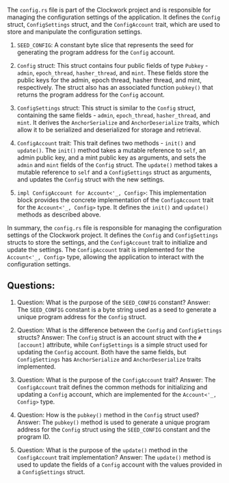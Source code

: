 The `config.rs` file is part of the Clockwork project and is responsible for managing the configuration settings of the application. It defines the `Config` struct, `ConfigSettings` struct, and the `ConfigAccount` trait, which are used to store and manipulate the configuration settings.

1. `SEED_CONFIG`: A constant byte slice that represents the seed for generating the program address for the `Config` account.

2. `Config` struct: This struct contains four public fields of type `Pubkey` - `admin`, `epoch_thread`, `hasher_thread`, and `mint`. These fields store the public keys for the admin, epoch thread, hasher thread, and mint, respectively. The struct also has an associated function `pubkey()` that returns the program address for the `Config` account.

3. `ConfigSettings` struct: This struct is similar to the `Config` struct, containing the same fields - `admin`, `epoch_thread`, `hasher_thread`, and `mint`. It derives the `AnchorSerialize` and `AnchorDeserialize` traits, which allow it to be serialized and deserialized for storage and retrieval.

4. `ConfigAccount` trait: This trait defines two methods - `init()` and `update()`. The `init()` method takes a mutable reference to `self`, an admin public key, and a mint public key as arguments, and sets the `admin` and `mint` fields of the `Config` struct. The `update()` method takes a mutable reference to `self` and a `ConfigSettings` struct as arguments, and updates the `Config` struct with the new settings.

5. `impl ConfigAccount for Account<'_, Config>`: This implementation block provides the concrete implementation of the `ConfigAccount` trait for the `Account<'_, Config>` type. It defines the `init()` and `update()` methods as described above.

In summary, the `config.rs` file is responsible for managing the configuration settings of the Clockwork project. It defines the `Config` and `ConfigSettings` structs to store the settings, and the `ConfigAccount` trait to initialize and update the settings. The `ConfigAccount` trait is implemented for the `Account<'_, Config>` type, allowing the application to interact with the configuration settings.
## Questions: 
 1. Question: What is the purpose of the `SEED_CONFIG` constant?
   Answer: The `SEED_CONFIG` constant is a byte string used as a seed to generate a unique program address for the `Config` struct.

2. Question: What is the difference between the `Config` and `ConfigSettings` structs?
   Answer: The `Config` struct is an account struct with the `#[account]` attribute, while `ConfigSettings` is a simple struct used for updating the `Config` account. Both have the same fields, but `ConfigSettings` has `AnchorSerialize` and `AnchorDeserialize` traits implemented.

3. Question: What is the purpose of the `ConfigAccount` trait?
   Answer: The `ConfigAccount` trait defines the common methods for initializing and updating a `Config` account, which are implemented for the `Account<'_, Config>` type.

4. Question: How is the `pubkey()` method in the `Config` struct used?
   Answer: The `pubkey()` method is used to generate a unique program address for the `Config` struct using the `SEED_CONFIG` constant and the program ID.

5. Question: What is the purpose of the `update()` method in the `ConfigAccount` trait implementation?
   Answer: The `update()` method is used to update the fields of a `Config` account with the values provided in a `ConfigSettings` struct.
    